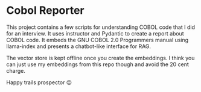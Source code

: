 # Cobol Reporter
This project contains a few scripts for understanding COBOL code that I did for an interview.
It uses instructor and Pydantic to create a report about COBOL code. It embeds the GNU COBOL 2.0 Programmers manual using
llama-index and presents a chatbot-like interface for RAG.


The vector store is kept offline once you create the embeddings. I think you can just use my embeddings from this repo though and avoid the 20 cent charge.


Happy trails prospector :wink: